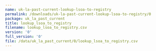 ```yaml
---
name: uk-la-past-current-lookup-lsoa-to-registry
permalink: /downloads/uk-la-past-current-lookup-lsoa-to-registry/0
package: uk_la_past_current
title: lookup_lsoa_to_registry
filename: lookup_lsoa_to_registry.csv
version: '0'
full_version: '0'
file: /data/uk_la_past_current/0/lookup_lsoa_to_registry.csv
---
```

